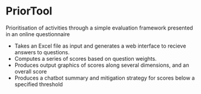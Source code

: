 # PriorTool
 Prioritisation of activities through a simple evaluation framework presented in an online questionnaire

 - Takes an Excel file as input and generates a web interface to recieve answers to questions.
 - Computes a series of scores based on question weights.
 - Produces output graphics of scores along several dimensions, and an overall score
 - Produces a chatbot summary and mitigation strategy for scores below a specified threshold









